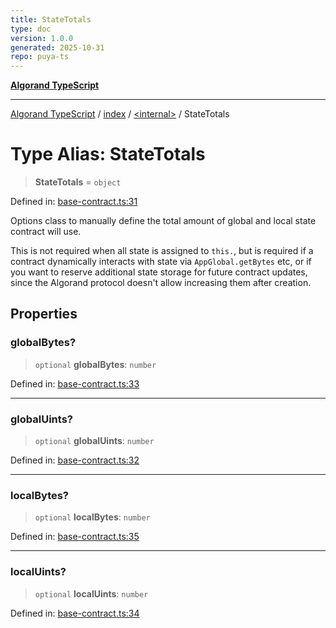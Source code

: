 ```yaml
---
title: StateTotals
type: doc
version: 1.0.0
generated: 2025-10-31
repo: puya-ts
---
```

[**Algorand TypeScript**](../../../README.md)

***

[Algorand TypeScript](../../../modules.md) / [index](../../README.md) / [\<internal\>](../README.md) / StateTotals

# Type Alias: StateTotals

> **StateTotals** = `object`

Defined in: [base-contract.ts:31](https://github.com/algorandfoundation/puya-ts/blob/main/packages/algo-ts/src/base-contract.ts#L31)

Options class to manually define the total amount of global and local state contract will use.

This is not required when all state is assigned to `this.`, but is required if a
contract dynamically interacts with state via `AppGlobal.getBytes` etc, or if you want
to reserve additional state storage for future contract updates, since the Algorand protocol
doesn't allow increasing them after creation.

## Properties

### globalBytes?

> `optional` **globalBytes**: `number`

Defined in: [base-contract.ts:33](https://github.com/algorandfoundation/puya-ts/blob/main/packages/algo-ts/src/base-contract.ts#L33)

***

### globalUints?

> `optional` **globalUints**: `number`

Defined in: [base-contract.ts:32](https://github.com/algorandfoundation/puya-ts/blob/main/packages/algo-ts/src/base-contract.ts#L32)

***

### localBytes?

> `optional` **localBytes**: `number`

Defined in: [base-contract.ts:35](https://github.com/algorandfoundation/puya-ts/blob/main/packages/algo-ts/src/base-contract.ts#L35)

***

### localUints?

> `optional` **localUints**: `number`

Defined in: [base-contract.ts:34](https://github.com/algorandfoundation/puya-ts/blob/main/packages/algo-ts/src/base-contract.ts#L34)
